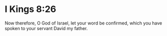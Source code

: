 # I Kings 8:26

Now therefore, O God of Israel, let your word be confirmed, which you have spoken to your servant David my father.
